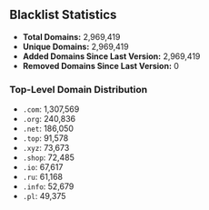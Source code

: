 ## Blacklist Statistics

- **Total Domains:** 2,969,419
- **Unique Domains:** 2,969,419
- **Added Domains Since Last Version:** 2,969,419
- **Removed Domains Since Last Version:** 0

### Top-Level Domain Distribution

-  `.com`: 1,307,569
-  `.org`: 240,836
-  `.net`: 186,050
-  `.top`: 91,578
-  `.xyz`: 73,673
-  `.shop`: 72,485
-  `.io`: 67,617
-  `.ru`: 61,168
-  `.info`: 52,679
-  `.pl`: 49,375
